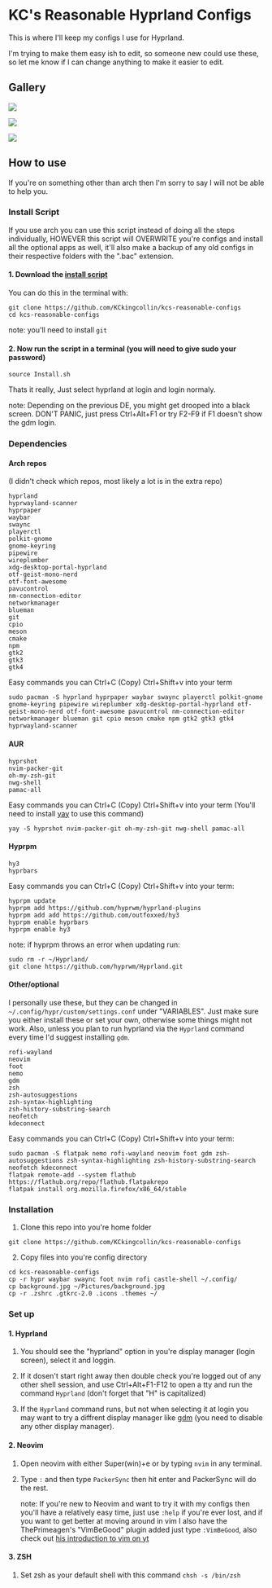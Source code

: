 # KC's Reasonable Hyprland Configs
This is where I'll keep my configs I use for Hyprland.

I'm trying to make them easy ish to edit, so someone new could use these, so let me know if I can change anything to make it easier to edit.

## Gallery

![](https://raw.githubusercontent.com/KCkingcollin/kcs-reasonable-configs/main/Preview-1.png)

![](https://raw.githubusercontent.com/KCkingcollin/kcs-reasonable-configs/main/Preview-2.png)

![](https://raw.githubusercontent.com/KCkingcollin/kcs-reasonable-configs/main/Preview-3.png)

## How to use
If you're on something other than arch then I'm sorry to say I will not be able to help you.

### Install Script

If you use arch you can use this script instead of doing all the steps individually, HOWEVER this script will OVERWRITE you're configs and install all the optional apps as well, it'll also make a backup of any old configs in their respective folders with the ".bac" extension.
#### 1. Download the [install script](https://github.com/KCkingcollin/kcs-reasonable-configs/blob/main/Install.sh)

You can do this in the terminal with:

```
git clone https://github.com/KCkingcollin/kcs-reasonable-configs
cd kcs-reasonable-configs
```

note: you'll need to install ``git``

#### 2. Now run the script in a terminal (you will need to give sudo your password)

```
source Install.sh
```


Thats it really, Just select hyprland at login and login normaly.

note: Depending on the previous DE, you might get drooped into a black screen. DON'T PANIC, just press Ctrl+Alt+F1 or try F2-F9 if F1 doesn't show the gdm login.

### Dependencies
#### Arch repos
(I didn't check which repos, most likely a lot is in the extra repo)
```
hyprland
hyprwayland-scanner
hyprpaper
waybar
swaync
playerctl
polkit-gnome
gnome-keyring
pipewire
wireplumber
xdg-desktop-portal-hyprland
otf-geist-mono-nerd
otf-font-awesome
pavucontrol
nm-connection-editor
networkmanager
blueman
git
cpio
meson
cmake
npm
gtk2
gtk3
gtk4
```
Easy commands you can Ctrl+C (Copy) Ctrl+Shift+v into your term
```
sudo pacman -S hyprland hyprpaper waybar swaync playerctl polkit-gnome gnome-keyring pipewire wireplumber xdg-desktop-portal-hyprland otf-geist-mono-nerd otf-font-awesome pavucontrol nm-connection-editor networkmanager blueman git cpio meson cmake npm gtk2 gtk3 gtk4 hyprwayland-scanner
```


#### AUR
```
hyprshot
nvim-packer-git
oh-my-zsh-git
nwg-shell
pamac-all
```

Easy commands you can Ctrl+C (Copy) Ctrl+Shift+v into your term
(You'll need to install [yay](https://github.com/Jguer/yay) to use this command)
```
yay -S hyprshot nvim-packer-git oh-my-zsh-git nwg-shell pamac-all
```

#### Hyprpm 
```
hy3
hyprbars
```
Easy commands you can Ctrl+C (Copy) Ctrl+Shift+v into your term:
```
hyprpm update
hyprpm add https://github.com/hyprwm/hyprland-plugins
hyprpm add add https://github.com/outfoxxed/hy3
hyprpm enable hyprbars
hyprpm enable hy3
```
note: if hyprpm throws an error when updating run:
```
sudo rm -r ~/Hyprland/ 
git clone https://github.com/hyprwm/Hyprland.git 
```

#### Other/optional
I personally use these, but they can be changed in ``~/.config/hypr/custom/settings.conf`` under "VARIABLES".
Just make sure you either install these or set your own, otherwise some things might not work.
Also, unless you plan to run hyprland via the ``Hyprland`` command every time I'd suggest installing ``gdm``.
```
rofi-wayland
neovim
foot
nemo
gdm
zsh
zsh-autosuggestions
zsh-syntax-highlighting
zsh-history-substring-search
neofetch
kdeconnect
```
Easy commands you can Ctrl+C (Copy) Ctrl+Shift+v into your term:
```
sudo pacman -S flatpak nemo rofi-wayland neovim foot gdm zsh-autosuggestions zsh-syntax-highlighting zsh-history-substring-search neofetch kdeconnect
flatpak remote-add --system flathub https://flathub.org/repo/flathub.flatpakrepo
flatpak install org.mozilla.firefox/x86_64/stable
```

### Installation

1. Clone this repo into you're home folder
```
git clone https://github.com/KCkingcollin/kcs-reasonable-configs
```

2. Copy files into you're config directory
```
cd kcs-reasonable-configs
cp -r hypr waybar swaync foot nvim rofi castle-shell ~/.config/
cp background.jpg ~/Pictures/background.jpg
cp -r .zshrc .gtkrc-2.0 .icons .themes ~/
```

### Set up

#### 1. Hyprland
1. You should see the "hyprland" option in you're display manager (login screen), select it and loggin.

2. If it dosen't start right away then double check you're logged out of any other shell session, and use Ctrl+Alt+F1-F12 to open a tty and run the command ``Hyprland`` (don't forget that "H" is capitalized)

3. If the ``Hyprland`` command runs, but not when selecting it at login you may want to try a diffrent display manager like [gdm](https://wiki.archlinux.org/title/Display_manager#Loading_the_display_manager) (you need to disable any other display manager).
#### 2. Neovim
1. Open neovim with either Super(win)+e or by typing ``nvim`` in any terminal.

2. Type ``:`` and then type ``PackerSync`` then hit enter and PackerSync will do the rest.

    note: If you're new to Neovim and want to try it with my configs then you'll have a relatively easy time, just use ``:help`` if you're ever lost, and if you want to get better at moving around in vim I also have the ThePrimeagen's "VimBeGood" plugin added just type ``:VimBeGood``, also check out [his introduction to vim on yt](https://youtube.com/playlist?list=PLm323Lc7iSW_wuxqmKx_xxNtJC_hJbQ7R&si=ytzhuJLDkFTVtJi3)

#### 3. ZSH
1. Set zsh as your default shell with this command ``chsh -s /bin/zsh``
